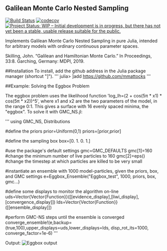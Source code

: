 ## Galilean Monte Carlo Nested Sampling
[![Build Status](https://travis-ci.org/mmattocks/GMC_NS.jl.svg?branch=master)](https://travis-ci.org/mmattocks/GMC_NS.jl)
[![codecov](https://codecov.io/gh/mmattocks/GMC_NS.jl/branch/master/graph/badge.svg)](https://codecov.io/gh/mmattocks/GMC_NS.jl)
[![Project Status: WIP – Initial development is in progress, but there has not yet been a stable, usable release suitable for the public.](https://www.repostatus.org/badges/latest/inactive.svg)](https://www.repostatus.org/#inactive)

Implements Galilean Monte Carlo Nested Sampling in pure Julia, intended for arbitrary models with ordinary continuous parameter spaces.

Skilling, John. “Galilean and Hamiltonian Monte Carlo.” In Proceedings, 33:8. Garching, Germany: MDPI, 2019.

##Installation
To install, add the github address in the Julia package manager (shortcut "]").
'''
julia> ]add https://github.com/mmattocks
'''

##Example: Solving the Eggbox Problem

The eggbox problem uses the likelihood function 'log_lh=(2 + cos(5π * x1) * cos(5π * x2))^5', where x1 and x2 are the two parameters of the model, in the range 0:1. This gives a surface with 16 evenly spaced minima, the "eggbox". To solve it with GMC_NS.jl:

'''
using GMC_NS, Distributions

#define the priors
prior=Uniform(0,1)
priors=[prior,prior]

#define the sampling box
box=[0. 1.
     0. 1.]

#use the package's default settings
gmc=GMC_DEFAULTS
gmc[1]=160 #change the minimum number of live particles to 160
gmc[2]=eps() #change the timestep at which particles are killed to be very small

#instantiate an ensemble with 1000 model-particles, given the priors, box, and GMC settings
e=Eggbox_Ensemble("Eggbox_test", 1000, priors, box, gmc...)

#define some displays to monitor the algorithm on-line
uds=Vector{Vector{Function}}([[evidence_display],[liwi_display],[convergence_display]])
lds=Vector{Vector{Function}}([[ensemble_display]])

#perform GMC-NS steps until the ensemble is converged
converge_ensemble!(e,backup=(true,100),upper_displays=uds,lower_displays=lds, disp_rot_its=1000, converge_factor=1e-6)
'''

Output:
![Eggbox output](https://github.com/mmattocks/GMC_NS.jl/gmcns.gif)
